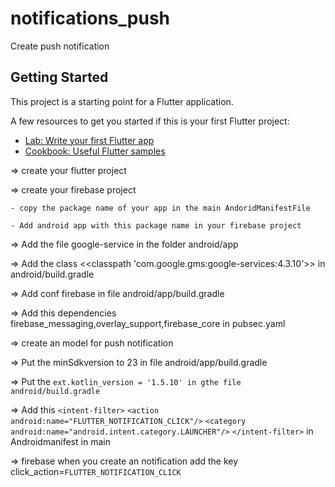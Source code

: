 # notifications_push

Create push notification

## Getting Started

This project is a starting point for a Flutter application.

A few resources to get you started if this is your first Flutter project:

- [Lab: Write your first Flutter app](https://flutter.dev/docs/get-started/codelab)
- [Cookbook: Useful Flutter samples](https://flutter.dev/docs/cookbook)

=> create your flutter project

=> create your firebase project

```
- copy the package name of your app in the main AndoridManifestFile
```

```
- Add android app with this package name in your firebase project
```

=> Add the file google-service in the folder android/app

=> Add the class <<classpath 'com.google.gms:google-services:4.3.10'>> in android/build.gradle

=> Add conf firebase in file android/app/build.gradle

=> Add this dependencies firebase_messaging,overlay_support,firebase_core in pubsec.yaml

=> create an model for push notification

=> Put the minSdkversion to 23 in file android/app/build.gradle

=> Put the `ext.kotlin_version = '1.5.10' in gthe file android/build.gradle`

=> Add this
`<intent-filter>`
`<action android:name="FLUTTER_NOTIFICATION_CLICK"/>`
`<category android:name="android.intent.category.LAUNCHER"/>`
`</intent-filter>` in Androidmanifest in main

=> firebase when you create an notification add the key click_action=`FLUTTER_NOTIFICATION_CLICK`
